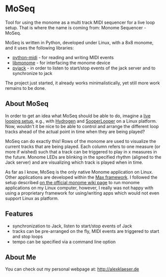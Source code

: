 MoSeq
=====
Tool for using the monome as a multi track MIDI sequencer for a live loop
setup.  That is where the name is coming from: Monome Sequencer - MoSeq.

MoSeq is written in Python, developed under Linux, with a 8x8 monome,
and it uses the following libraries:
* [python-midi](https://github.com/vishnubob/python-midi) - for reading and writing MIDI events
* [libmonome](https://github.com/monome/libmonome/) - for interfacing the monome device
* [pyjack](http://sourceforge.net/projects/py-jack/) - in order to listen to start/stop events of the jack server and to synchronize to jack

The project just started, it already works minimalistically, yet still more
work remains to be done.

About MoSeq
-----------
In order to get an idea what MoSeq should be able to do, imagine a 
[live looping setup](http://en.wikipedia.org/wiki/Live_looping), e.g.,
with [Hydrogen](http://www.hydrogen-music.org) and 
[SooperLooper](essej.net/sooperlooper) on a Linux platform.
Now, wouldn't it be nice to be able to control and arrange the different 
loop tracks ahead of the actual point in time when they are being
played?

MoSeq can do exactly this! Rows of the monome are used to visualize the
current tracks that are being played. Each column refers to one measure
(or more if wished) such that a track can be triggered to play in x
measures in the future. Monome LEDs are blinking in the specified rhythm
(aligned to the Jack server) and are visualizing which track is played when
in time.

As far as I know, MoSeq is the only native Monome application on Linux.
Other applications are developed
within the [Max framework](http://cycling74.com). I followed the setup described 
[on the official monome wiki page](http://docs.monome.org/doku.php?id=setup:linux)
to run monome applications on my Linux computer, however, I really was not
happy with using a proprietary framework for using/writing apps which would not
even support Linux as platform.

Features
--------
* synchronization to Jack, listen to start/stop events of Jack
* tracks can be pre-arranged on the fly, MIDI events are triggered to start and stop loops
* tempo can be specified via a command line option

About Me
--------
You can check out my personal webpage at: http://alexklaeser.de
